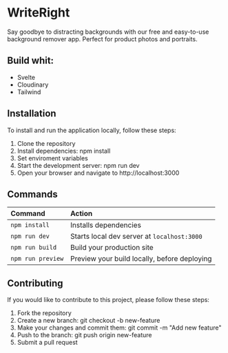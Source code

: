 # WriteRight

Say goodbye to distracting backgrounds with our free and easy-to-use background remover app. Perfect for product photos and portraits.

## Build whit:

- Svelte
- Cloudinary
- Tailwind

## Installation

To install and run the application locally, follow these steps:

1. Clone the repository
2. Install dependencies: npm install
3. Set enviroment variables
4. Start the development server: npm run dev
5. Open your browser and navigate to http://localhost:3000

## Commands

| Command           | Action                                       |
| :---------------- | :------------------------------------------- |
| `npm install`     | Installs dependencies                        |
| `npm run dev`     | Starts local dev server at `localhost:3000`  |
| `npm run build`   | Build your production site                   |
| `npm run preview` | Preview your build locally, before deploying |

## Contributing

If you would like to contribute to this project, please follow these steps:

1. Fork the repository
2. Create a new branch: git checkout -b new-feature
3. Make your changes and commit them: git commit -m "Add new feature"
4. Push to the branch: git push origin new-feature
5. Submit a pull request
